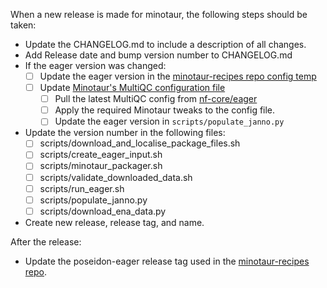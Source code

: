 <!-- Still preliminary. -->

When a new release is made for minotaur, the following steps should be taken:

- Update the CHANGELOG.md to include a description of all changes.
- Add Release date and bump version number to CHANGELOG.md
- If the eager version was changed:
  - [ ] Update the eager version in the [minotaur-recipes repo config temp](https://github.com/poseidon-framework/minotaur-recipes/blob/main/assets/template.config)
  - [ ] Update [Minotaur's MultiQC configuration file](https://github.com/poseidon-framework/poseidon-eager/blob/main/conf/minotaur_multiqc_config.yaml)
    - [ ] Pull the latest MultiQC config from [nf-core/eager](https://github.com/nf-core/eager/blob/master/assets/multiqc_config.yaml)
    - [ ] Apply the required Minotaur tweaks to the config file.
    - [ ] Update the eager version in `scripts/populate_janno.py`
- Update the version number in the following files:
  - [ ] scripts/download_and_localise_package_files.sh
  - [ ] scripts/create_eager_input.sh
  - [ ] scripts/minotaur_packager.sh
  - [ ] scripts/validate_downloaded_data.sh
  - [ ] scripts/run_eager.sh
  - [ ] scripts/populate_janno.py
  - [ ] scripts/download_ena_data.py
- Create new release, release tag, and name.

After the release:

- Update the poseidon-eager release tag used in the [minotaur-recipes repo](https://github.com/poseidon-framework/minotaur-recipes/blob/main/assets/template.config).
